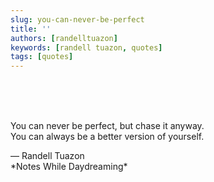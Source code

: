 ```yaml
---
slug: you-can-never-be-perfect
title: ''
authors: [randelltuazon]
keywords: [randell tuazon, quotes]
tags: [quotes]
---
```


<br/><br/><br/>

You can never be perfect, but chase it anyway.  
You can always be a better version of yourself.  

<footer>
  — Randell Tuazon 
  <div class="text-xs mt-2 text-stone-500">*Notes While Daydreaming*</div>
</footer>
